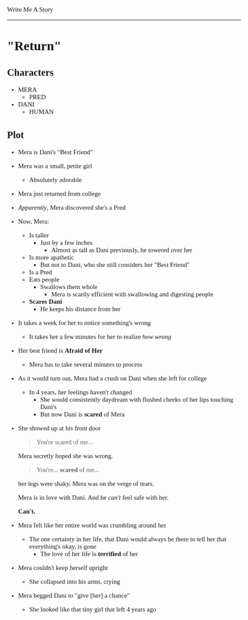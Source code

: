 <style>
	body {
		font-size: 15px;
		font-family: Verdana;
	};
</style>

Write Me A Story
****************
"Return"
========

Characters
----------
- MERA
	- PRED
- DANI
	- HUMAN

Plot
----
- Mera is Dani's "Best Friend"
- Mera was a small,
	petite girl
	- Absolutely adorable
- Mera just returned from college
- _Apparently_,
	Mera discovered she's a Pred
- Now,
	Mera:
	- Is taller
		- Just by a few inches
			- Almost as tall as Dani
				previously,
					he towered over her
	- Is more apathetic
		- But not to Dani,
			who she still considers her "Best Friend"
	- Is a Pred
	- Eats people
		- Swallows them whole
			- Mera is scarily efficient with swallowing and digesting people
	- __Scares Dani__
		- He keeps his distance from her
- It takes a week for her to notice something's wrong
	- It takes her a few minutes for her to realize _how wrong_
- Her best friend is __Afraid of Her__
	- Mera has to take several minutes to process
- As it would turn out,
	Mera had a crush on Dani when she left for college
	- In 4 years,
		her feelings haven't changed
		- She would consistently daydream with flushed cheeks of her lips touching Dani's
		- But now Dani is __scared__ of Mera
- She showed up at his front door
	> You're scared of me...

	Mera secretly hoped she was wrong.

	> You're...
	__scared__ of me...

	her legs were shaky.
	Mera was on the verge of tears.

	Mera is in love with Dani.
	And he _can't_ feel safe with her.
	
	__Can't.__
- Mera felt like her entire world was crumbling around her
	- The one certainty in her life,
		that Dani would always be there to tell her that everything's okay,
		is gone
		- The love of her life is __terrified__ of her
- Mera couldn't keep herself upright
	- She collapsed into his arms,
		crying
- Mera begged Dani to "give [her] a chance"
	- She looked like that tiny girl that left 4 years ago